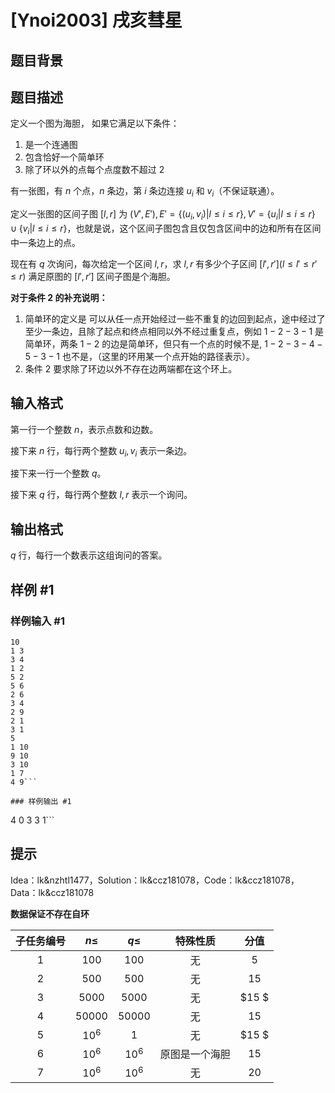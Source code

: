 # [Ynoi2003] 戌亥彗星

## 题目背景



## 题目描述

定义一个图为海胆， 如果它满足以下条件：

1. 是一个连通图
2. 包含恰好一个简单环
3. 除了环以外的点每个点度数不超过 $2$

有一张图，有 $n$ 个点，$n$ 条边，第 $i$ 条边连接 $u_i$ 和 $v_i$（不保证联通）。

定义一张图的区间子图 $[l,r]$ 为 $(V',E'),E'=\{(u_i,v_i)|l\leq i\leq r\},V'=\{u_i|l\leq i\leq r\} \cup \{v_i|l\leq i\leq r\}$，也就是说，这个区间子图包含且仅包含区间中的边和所有在区间中一条边上的点。

现在有 $q$ 次询问，每次给定一个区间 $l,r$，求 $l,r$ 有多少个子区间 $[l',r'](l\leq l'\leq r'\leq r)$ 满足原图的 $[l',r']$ 区间子图是个海胆。

**对于条件 2 的补充说明：**

1. 简单环的定义是 可以从任一点开始经过一些不重复的边回到起点，途中经过了至少一条边，且除了起点和终点相同以外不经过重复点，例如 $1-2-3-1$ 是简单环，两条 $1-2$ 的边是简单环，但只有一个点的时候不是, $1-2-3-4-5-3-1$ 也不是，（这里的环用某一个点开始的路径表示）。
2. 条件 $2$ 要求除了环边以外不存在边两端都在这个环上。

## 输入格式

第一行一个整数 $n$，表示点数和边数。

接下来 $n$ 行，每行两个整数 $u_i,v_i$ 表示一条边。

接下来一行一个整数 $q$。

接下来 $q$ 行，每行两个整数 $l,r$ 表示一个询问。

## 输出格式

$q$ 行，每行一个数表示这组询问的答案。

## 样例 #1

### 样例输入 #1
```
10
1 3
3 4
1 2
5 2
5 6
2 6
3 4
2 9
2 1
3 1
5
1 10
9 10
3 10
1 7
4 9```

### 样例输出 #1

```
4
0
3
3
1```

## 提示

Idea：lk&nzhtl1477，Solution：lk&ccz181078，Code：lk&ccz181078，Data：lk&ccz181078

**数据保证不存在自环**


| 子任务编号 | $n\le$  | $q\le$  |    特殊性质    | 分值  |
| :--------: | :-----: | :-----: | :------------: | :---: |
|    $1$     |  $100$  |  $100$  |       无       |  $5$  |
|    $2$     |  $500$  |  $500$  |       无       | $15$  |
|    $3$     | $5000$  | $5000$  |       无       | $15 $ |
|    $4$     | $50000$ | $50000$ |       无       | $15$  |
|    $5$     | $10^6$  |   $1$   |       无       | $15 $ |
|    $6$     | $10^6$  | $10^6$  | 原图是一个海胆 | $15$  |
|    $7$     | $10^6$  | $10^6$  |       无       | $20$  |
